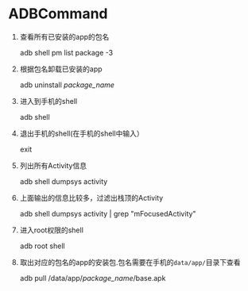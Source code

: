 # ADBCommand

1. 查看所有已安装的app的包名

    adb shell pm list package -3
	
2. 根据包名卸载已安装的app
	
    adb uninstall *package_name*
	
3. 进入到手机的shell

    adb shell

4. 退出手机的shell(在手机的shell中输入）

    exit
    
5. 列出所有Activity信息

    adb shell dumpsys activity
    
6. 上面输出的信息比较多，过滤出栈顶的Activity

    adb shell dumpsys activity | grep "mFocusedActivity"
    
7. 进入root权限的shell

    adb root shell
    
8. 取出对应的包名的app的安装包.包名需要在手机的`data/app/`目录下查看

    adb pull /data/app/*package_name*/base.apk



